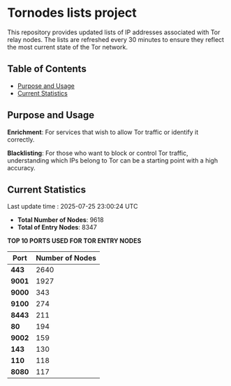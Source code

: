 # Tornodes lists project

This repository provides updated lists of IP addresses associated with Tor relay nodes. The lists are refreshed every 30 minutes to ensure they reflect the most current state of the Tor network.

## Table of Contents

- [Purpose and Usage](#purpose-and-usage)
- [Current Statistics](#current-statistics)


## Purpose and Usage

**Enrichment**: For services that wish to allow Tor traffic or identify it correctly.

**Blacklisting**: For those who want to block or control Tor traffic, understanding which IPs belong to Tor can be a starting point with a high accuracy.

## Current Statistics

Last update time : 2025-07-25 23:00:24 UTC

- **Total Number of Nodes**: 9618
- **Total of Entry Nodes**: 8347

**TOP 10 PORTS USED FOR TOR ENTRY NODES**

| **Port** | **Number of Nodes** |
|------|-----------------|
| **443**   | 2640  |
| **9001**   | 1927  |
| **9000**   | 343  |
| **9100**   | 274  |
| **8443**   | 211  |
| **80**   | 194  |
| **9002**   | 159  |
| **143**   | 130  |
| **110**   | 118  |
| **8080**   | 117  |

